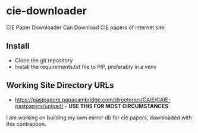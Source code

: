 # cie-downloader
CIE Paper Downloader
Can Download CIE papers of internet site.

## Install
* Clone the git repository
* Install the requirements.txt file to PIP, preferably in a venv

## Working Site Directory URLs
* https://pastpapers.papacambridge.com/directories/CAIE/CAIE-pastpapers/upload/ - <b>USE THIS FOR MOST CIRCUMSTANCES</b>

I am working on building my own mirror db for cie papers, downloaded with this contraption. 